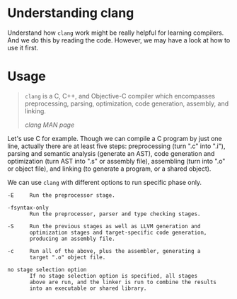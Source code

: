 Understanding clang
===================

Understand how `clang` work might be really helpful for learning
compilers. And we do this by reading the code. However, we may have a
look at how to use it first.

# Usage

>`clang` is a C, C++, and Objective-C compiler which encompasses
>preprocessing, parsing, optimization, code generation, assembly, and
>linking.
>
> *clang MAN page*

Let's use C for example. Though we can compile a C program by just one
line, actually there are at least five steps: preprocessing (turn ".c"
into ".i"), parsing and semantic analysis (generate an AST), code
generation and optimization (turn AST into ".s" or assembly file),
assembling (turn into ".o" or object file), and linking (to generate a
program, or a shared object).

We can use `clang` with different options to run specific phase only.

    -E     Run the preprocessor stage.

    -fsyntax-only
           Run the preprocessor, parser and type checking stages.

    -S     Run the previous stages as well as LLVM generation and
           optimization stages and target-specific code generation,
           producing an assembly file.

    -c     Run all of the above, plus the assembler, generating a
           target ".o" object file.

    no stage selection option
           If no stage selection option is specified, all stages
           above are run, and the linker is run to combine the results
           into an executable or shared library.
